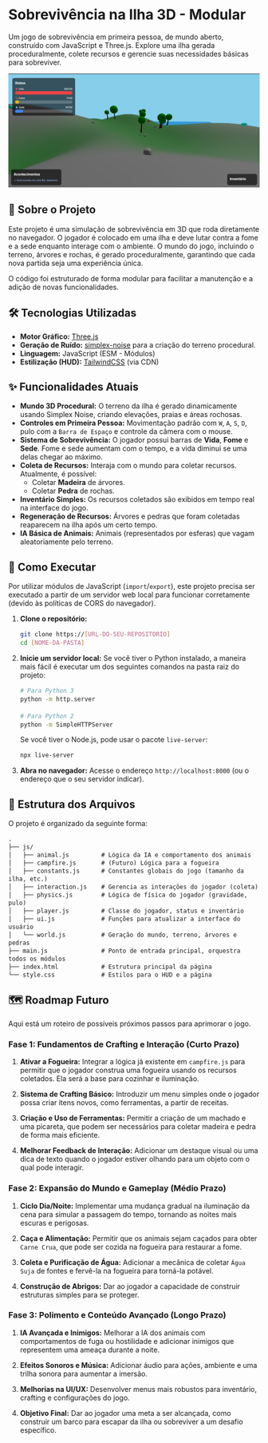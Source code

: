 # Sobrevivência na Ilha 3D - Modular

Um jogo de sobrevivência em primeira pessoa, de mundo aberto, construído com JavaScript e Three.js. Explore uma ilha gerada proceduralmente, colete recursos e gerencie suas necessidades básicas para sobreviver.

![Demonstração do Jogo](img/Captura%20de%20tela%202025-06-16%20162123.png)

## 📖 Sobre o Projeto

Este projeto é uma simulação de sobrevivência em 3D que roda diretamente no navegador. O jogador é colocado em uma ilha e deve lutar contra a fome e a sede enquanto interage com o ambiente. O mundo do jogo, incluindo o terreno, árvores e rochas, é gerado proceduralmente, garantindo que cada nova partida seja uma experiência única.

O código foi estruturado de forma modular para facilitar a manutenção e a adição de novas funcionalidades.

## 🛠️ Tecnologias Utilizadas

* **Motor Gráfico:** [Three.js](https://threejs.org/)
* **Geração de Ruído:** [simplex-noise](https://github.com/jwagner/simplex-noise.js) para a criação do terreno procedural.
* **Linguagem:** JavaScript (ESM - Módulos)
* **Estilização (HUD):** [TailwindCSS](https://tailwindcss.com/) (via CDN)

## ✨ Funcionalidades Atuais

* **Mundo 3D Procedural:** O terreno da ilha é gerado dinamicamente usando Simplex Noise, criando elevações, praias e áreas rochosas.
* **Controles em Primeira Pessoa:** Movimentação padrão com `W`, `A`, `S`, `D`, pulo com a `Barra de Espaço` e controle da câmera com o mouse.
* **Sistema de Sobrevivência:** O jogador possui barras de **Vida**, **Fome** e **Sede**. Fome e sede aumentam com o tempo, e a vida diminui se uma delas chegar ao máximo.
* **Coleta de Recursos:** Interaja com o mundo para coletar recursos. Atualmente, é possível:
    * Coletar **Madeira** de árvores.
    * Coletar **Pedra** de rochas.
* **Inventário Simples:** Os recursos coletados são exibidos em tempo real na interface do jogo.
* **Regeneração de Recursos:** Árvores e pedras que foram coletadas reaparecem na ilha após um certo tempo.
* **IA Básica de Animais:** Animais (representados por esferas) que vagam aleatoriamente pelo terreno.

## 🚀 Como Executar

Por utilizar módulos de JavaScript (`import`/`export`), este projeto precisa ser executado a partir de um servidor web local para funcionar corretamente (devido às políticas de CORS do navegador).

1.  **Clone o repositório:**
    ```bash
    git clone https://[URL-DO-SEU-REPOSITORIO]
    cd [NOME-DA-PASTA]
    ```

2.  **Inicie um servidor local:**
    Se você tiver o Python instalado, a maneira mais fácil é executar um dos seguintes comandos na pasta raiz do projeto:

    ```bash
    # Para Python 3
    python -m http.server

    # Para Python 2
    python -m SimpleHTTPServer
    ```
    Se você tiver o Node.js, pode usar o pacote `live-server`:
    ```bash
    npx live-server
    ```

3.  **Abra no navegador:**
    Acesse o endereço `http://localhost:8000` (ou o endereço que o seu servidor indicar).

## 📂 Estrutura dos Arquivos

O projeto é organizado da seguinte forma:

```
.
├── js/
│   ├── animal.js         # Lógica da IA e comportamento dos animais
│   ├── campfire.js       # (Futuro) Lógica para a fogueira
│   ├── constants.js      # Constantes globais do jogo (tamanho da ilha, etc.)
│   ├── interaction.js    # Gerencia as interações do jogador (coleta)
│   ├── physics.js        # Lógica de física do jogador (gravidade, pulo)
│   ├── player.js         # Classe do jogador, status e inventário
│   ├── ui.js             # Funções para atualizar a interface do usuário
│   └── world.js          # Geração do mundo, terreno, árvores e pedras
├── main.js               # Ponto de entrada principal, orquestra todos os módulos
├── index.html            # Estrutura principal da página
└── style.css             # Estilos para o HUD e a página
```

## 🗺️ Roadmap Futuro

Aqui está um roteiro de possíveis próximos passos para aprimorar o jogo.

### Fase 1: Fundamentos de Crafting e Interação (Curto Prazo)

1.  **Ativar a Fogueira:** Integrar a lógica já existente em `campfire.js` para permitir que o jogador construa uma fogueira usando os recursos coletados. Ela será a base para cozinhar e iluminação.

2.  **Sistema de Crafting Básico:** Introduzir um menu simples onde o jogador possa criar itens novos, como ferramentas, a partir de receitas.

3.  **Criação e Uso de Ferramentas:** Permitir a criação de um machado e uma picareta, que podem ser necessários para coletar madeira e pedra de forma mais eficiente.

4.  **Melhorar Feedback de Interação:** Adicionar um destaque visual ou uma dica de texto quando o jogador estiver olhando para um objeto com o qual pode interagir.

### Fase 2: Expansão do Mundo e Gameplay (Médio Prazo)

1.  **Ciclo Dia/Noite:** Implementar uma mudança gradual na iluminação da cena para simular a passagem do tempo, tornando as noites mais escuras e perigosas.

2.  **Caça e Alimentação:** Permitir que os animais sejam caçados para obter `Carne Crua`, que pode ser cozida na fogueira para restaurar a fome.

3.  **Coleta e Purificação de Água:** Adicionar a mecânica de coletar `Água Suja` de fontes e fervê-la na fogueira para torná-la potável.

4.  **Construção de Abrigos:** Dar ao jogador a capacidade de construir estruturas simples para se proteger.

### Fase 3: Polimento e Conteúdo Avançado (Longo Prazo)

1.  **IA Avançada e Inimigos:** Melhorar a IA dos animais com comportamentos de fuga ou hostilidade e adicionar inimigos que representem uma ameaça durante a noite.

2.  **Efeitos Sonoros e Música:** Adicionar áudio para ações, ambiente e uma trilha sonora para aumentar a imersão.

3.  **Melhorias na UI/UX:** Desenvolver menus mais robustos para inventário, crafting e configurações do jogo.

4.  **Objetivo Final:** Dar ao jogador uma meta a ser alcançada, como construir um barco para escapar da ilha ou sobreviver a um desafio específico.